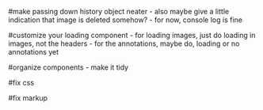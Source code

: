 #make passing down history object neater
    - also maybe give a little indication that image is deleted somehow?
    - for now, console log is fine

#customize your loading component
    - for loading images, just do loading in images, not the headers
    - for the annotations, maybe do, loading or no annotations yet

#organize components
    - make it tidy

#fix css

#fix markup

